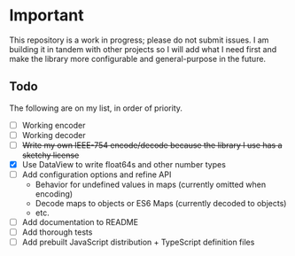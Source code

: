 # Important

This repository is a work in progress; please do not submit issues. I am building it in
tandem with other projects so I will add what I need first and make the library more
configurable and general-purpose in the future.

## Todo

The following are on my list, in order of priority.

- [ ] Working encoder
- [ ] Working decoder
- [ ] ~~Write my own IEEE-754 encode/decode because the library I use has a sketchy license~~
- [X] Use DataView to write float64s and other number types
- [ ] Add configuration options and refine API
  - Behavior for undefined values in maps (currently omitted when encoding)
  - Decode maps to objects or ES6 Maps (currently decoded to objects)
  - etc.
- [ ] Add documentation to README
- [ ] Add thorough tests
- [ ] Add prebuilt JavaScript distribution + TypeScript definition files